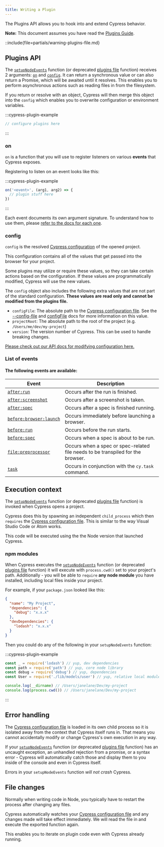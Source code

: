 ```yaml
---
title: Writing a Plugin
---
```


The Plugins API allows you to hook into and extend Cypress behavior.

<Alert type="info">

**Note:** This document assumes you have read the
[Plugins Guide](/guides/tooling/plugins-guide).

</Alert>

::include{file=partials/warning-plugins-file.md}

## Plugins API

The [`setupNodeEvents`](/guides/references/configuration#setupNodeEvents)
function (or deprecated
[plugins file](/guides/references/legacy-configuration#Plugins) function)
receives 2 arguments: [`on`](#on) and [`config`](#config). It can return a
synchronous value or can also return a Promise, which will be awaited until it
resolves. This enables you to perform asynchronous actions such as reading files
in from the filesystem.

If you return or resolve with an object, Cypress will then merge this object
into the `config` which enables you to overwrite configuration or environment
variables.

:::cypress-plugin-example

```javascript
// configure plugins here
```

:::

### on

`on` is a function that you will use to register listeners on various **events**
that Cypress exposes.

Registering to listen on an event looks like this:

:::cypress-plugin-example

```javascript
on('<event>', (arg1, arg2) => {
  // plugin stuff here
})
```

:::

Each event documents its own argument signature. To understand how to use them,
please [refer to the docs for each one](#List-of-events).

### config

`config` is the resolved
[Cypress configuration](/guides/references/configuration) of the opened project.

This configuration contains all of the values that get passed into the browser
for your project.

Some plugins may utilize or require these values, so they can take certain
actions based on the configuration. If these values are programmatically
modified, Cypress will use the new values.

<Alert type="warning">

The `config` object also includes the following extra values that are not part
of the standard configuration. **These values are read only and cannot be
modified from the plugins file.**

- `configFile`: The absolute path to the
  [Cypress configuration file](/guides/references/configuration). See the
  [--config-file](guides/guides/command-line#cypress-open) and
  [configFile](guides/guides/module-api) docs for more information on this
  value.
- `projectRoot`: The absolute path to the root of the project (e.g.
  `/Users/me/dev/my-project`)
- `version`: The version number of Cypress. This can be used to handle breaking
  changes.

</Alert>

[Please check out our API docs for modifying configuration here.](/api/plugins/configuration-api)

### List of events

#### The following events are available:

| Event                                                      | Description                                                                     |
| ---------------------------------------------------------- | ------------------------------------------------------------------------------- |
| [`after:run`](/api/plugins/after-run-api)                  | Occurs after the run is finished.                                               |
| [`after:screenshot`](/api/plugins/after-screenshot-api)    | Occurs after a screenshot is taken.                                             |
| [`after:spec`](/api/plugins/after-spec-api)                | Occurs after a spec is finished running.                                        |
| [`before:browser:launch`](/api/plugins/browser-launch-api) | Occurs immediately before launching a browser.                                  |
| [`before:run`](/api/plugins/before-run-api)                | Occurs before the run starts.                                                   |
| [`before:spec`](/api/plugins/before-spec-api)              | Occurs when a spec is about to be run.                                          |
| [`file:preprocessor`](/api/plugins/preprocessors-api)      | Occurs when a spec or spec-related file needs to be transpiled for the browser. |
| [`task`](/api/commands/task)                               | Occurs in conjunction with the `cy.task` command.                               |

## Execution context

The [`setupNodeEvents`](/guides/references/configuration#setupNodeEvents)
function (or deprecated
[plugins file](/guides/references/legacy-configuration#Plugins) function) is
invoked when Cypress opens a project.

Cypress does this by spawning an independent `child_process` which then
`requires` the [Cypress configuration file](/guides/references/configuration).
This is similar to the way Visual Studio Code or Atom works.

This code will be executed using the the Node version that launched Cypress.

### npm modules

When Cypress executes the
[`setupNodeEvents`](/guides/references/configuration#setupNodeEvents) function
(or deprecated [plugins file](/guides/references/legacy-configuration#Plugins)
function) it will execute with `process.cwd()` set to your project's path.
Additionally - you will be able to `require` **any node module** you have
installed, including local files inside your project.

For example, if your `package.json` looked like this:

```json
{
  "name": "My Project",
  "dependencies": {
    "debug": "x.x.x"
  },
  "devDependencies": {
    "lodash": "x.x.x"
  }
}
```

Then you could do any of the following in your `setupNodeEvents` function:

:::cypress-plugin-example

```js
const _ = require('lodash') // yup, dev dependencies
const path = require('path') // yup, core node library
const debug = require('debug') // yup, dependencies
const User = require('./lib/models/user') // yup, relative local modules

console.log(__dirname) // /Users/janelane/Dev/my-project
console.log(process.cwd()) // /Users/janelane/Dev/my-project
```

:::

## Error handling

The [Cypress configuration file](/guides/references/configuration) is loaded in
its own child process so it is isolated away from the context that Cypress
itself runs in. That means you cannot accidentally modify or change Cypress's
own execution in any way.

If your [`setupNodeEvents`](/guides/references/configuration#setupNodeEvents)
function (or deprecated
[plugins file](/guides/references/legacy-configuration#Plugins) function) has an
uncaught exception, an unhandled rejection from a promise, or a syntax error -
Cypress will automatically catch those and display them to you inside of the
console and even in Cypress itself.

Errors in your `setupNodeEvents` function _will not crash_ Cypress.

## File changes

Normally when writing code in Node, you typically have to restart the process
after changing any files.

Cypress automatically watches your
[Cypress configuration file](/guides/references/configuration) and any changes
made will take effect immediately. We will read the file in and execute the
exported function again.

This enables you to iterate on plugin code even with Cypress already running.
